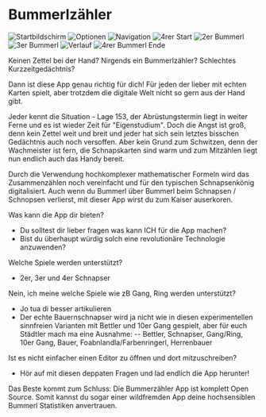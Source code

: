 # Bummerlzähler

![Startbildschirm](screenshots/Screenshot_1.png "Startbildschirm")
![Optionen](screenshots/Screenshot_2.png "Optionen")
![Navigation](screenshots/Screenshot_3.png "Navigation")
![4rer Start](screenshots/Screenshot_4.png "4rer Start")
![2er Bummerl](screenshots/Screenshot_5.png "2er Bummerl")
![3er Bummerl](screenshots/Screenshot_6.png "3er Bummerl")
![Verlauf](screenshots/Screenshot_7.png "Verlauf")
![4rer Bummerl Ende](screenshots/Screenshot_8.png "4rer Bummerl Ende")
 
Keinen Zettel bei der Hand? Nirgends ein Bummerlzähler? Schlechtes Kurzzeitgedächtnis?

Dann ist diese App genau richtig für dich! Für jeden der lieber mit echten Karten spielt, aber trotzdem die digitale Welt nicht so gern aus der Hand gibt.

Jeder kennt die Situation - Lage 153, der Abrüstungstermin liegt in weiter Ferne und es ist wieder Zeit für "Eigenstudium". Doch die Angst ist groß, denn kein Zettel weit und breit und jeder hat sich sein letztes bisschen Gedächtnis auch noch versoffen. Aber kein Grund zum Schwitzen, denn der Wachmeister ist fern, die Schnapskarten sind warm und zum Mitzählen liegt nun endlich auch das Handy bereit.

Durch die Verwendung hochkomplexer mathematischer Formeln wird das Zusammenzählen noch vereinfacht und für den typischen Schnapsenkönig digitalisiert. Auch wenn du Bummerl über Bummerl beim Schnapsen / Schnopsen verlierst, mit dieser App wirst du zum Kaiser auserkoren.

Was kann die App dir bieten?
- Du solltest dir lieber fragen was kann ICH für die App machen?
- Bist du überhaupt würdig solch eine revolutionäre Technologie anzuwenden?

Welche Spiele werden unterstützt?
- 2er, 3er und 4er Schnapser

Nein, ich meine welche Spiele wie zB Gang, Ring werden unterstützt?
- Jo tua di besser artikulieren
- Der echte Bauernschnapser wird ja nicht wie in diesen experimentellen sinnfreien Varianten mit Bettler und 10er Gang gespielt, aber für euch Städtler mach ma eine Ausnahme:
-- Bettler, Schnapser, Gang/Ring, 10er Gang, Bauer, Foabnlandla/Farbenringerl, Herrenbauer

Ist es nicht einfacher einen Editor zu öffnen und dort mitzuschreiben?
- Hör auf mit diesen deppaten Fragen und lad endlich die App herunter!

Das Beste kommt zum Schluss: Die Bummerzähler App ist komplett Open Source. Somit kannst du sogar einer wildfremden App deine hochsensiblen Bummerl Statistiken anvertrauen.